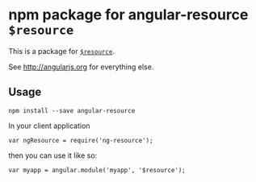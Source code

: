 # npm package for angular-resource `$resource`

This is a package for [`$resource`](https://docs.angularjs.org/api/ngResource/service/$resource).

See http://angularjs.org for everything else.

## Usage

	npm install --save angular-resource

In your client application

	var ngResource = require('ng-resource');

then you can use it like so:

	var myapp = angular.module('myapp', '$resource');

